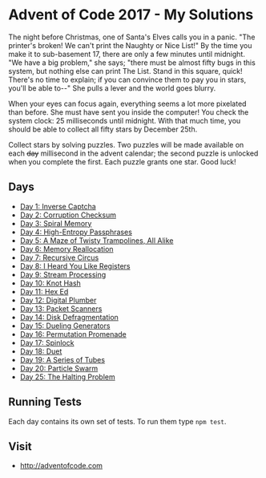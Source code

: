# Advent of Code 2017 - My Solutions

The night before Christmas, one of Santa's Elves calls you in a panic. "The printer's broken! We can't print the Naughty or Nice List!" By the time you make it to sub-basement 17, there are only a few minutes until midnight. "We have a big problem," she says; "there must be almost fifty bugs in this system, but nothing else can print The List. Stand in this square, quick! There's no time to explain; if you can convince them to pay you in stars, you'll be able to--" She pulls a lever and the world goes blurry.

When your eyes can focus again, everything seems a lot more pixelated than before. She must have sent you inside the computer! You check the system clock: 25 milliseconds until midnight. With that much time, you should be able to collect all fifty stars by December 25th.

Collect stars by solving puzzles. Two puzzles will be made available on each ~~day~~ millisecond in the advent calendar; the second puzzle is unlocked when you complete the first. Each puzzle grants one star. Good luck!

## Days

- [Day 1: Inverse Captcha](day-01-inverse-captcha/)
- [Day 2: Corruption Checksum](day-02-corruption-checksum/)
- [Day 3: Spiral Memory](day-03-spiral-memory/)
- [Day 4: High-Entropy Passphrases](day-04-high-entropy-passphrases/)
- [Day 5: A Maze of Twisty Trampolines, All Alike](day-05-a-maze-of-twisty-trampolines/)
- [Day 6: Memory Reallocation](day-06-memory-reallocation/)
- [Day 7: Recursive Circus](day-07-recursive-circus/)
- [Day 8: I Heard You Like Registers](day-08-i-heard-you-like-registers/)
- [Day 9: Stream Processing](day-09-stream-processing/)
- [Day 10: Knot Hash](day-10-knot-hash/)
- [Day 11: Hex Ed](day-11-hex-ed/)
- [Day 12: Digital Plumber](day-12-digital-plumber/)
- [Day 13: Packet Scanners](day-13-packet-scanners/)
- [Day 14: Disk Defragmentation](day-14-disk-defragmentation/)
- [Day 15: Dueling Generators](day-15-dueling-generators/)
- [Day 16: Permutation Promenade](day-16-permutation-promenade/)
- [Day 17: Spinlock](day-17-spinlock/)
- [Day 18: Duet](day-18-duet/)
- [Day 19: A Series of Tubes](day-19-a-series-of-tubes/)
- [Day 20: Particle Swarm](day-20-particle-swarm/)
- [Day 25: The Halting Problem](day-25-halting-problem/)

## Running Tests

Each day contains its own set of tests. To run them type `npm test`.

## Visit
- http://adventofcode.com
